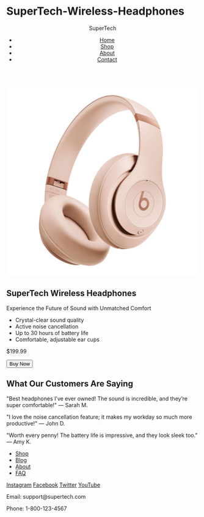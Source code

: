# SuperTech-Wireless-Headphones
<!DOCTYPE html>
<html lang="en">
<head>
  <meta charset="UTF-8">
  <meta name="viewport" content="width=device-width, initial-scale=1.0">
  <title>SuperTech Wireless Headphones</title>
  <link rel="stylesheet" href="task1.css">
</head>
<body>

  <header class="header">
    <div class="logo">SuperTech</div>
    <nav>
      <ul>
        <li><a href="#">Home</a></li>
        <li><a href="#">Shop</a></li>
        <li><a href="#">About</a></li>
        <li><a href="#">Contact</a></li>
      </ul>
    </nav>
  </header>

  <section class="product-section">
    <div class="product-left">
      <img src="headset.jpg" alt="SuperTech Wireless Headphones" class="product-image">
    </div>
    <div class="product-right">
      <h1>SuperTech Wireless Headphones</h1>
      <p class="subtitle">Experience the Future of Sound with Unmatched Comfort</p>
      <ul class="features">
        <li>Crystal-clear sound quality</li>
        <li>Active noise cancellation</li>
        <li>Up to 30 hours of battery life</li>
        <li>Comfortable, adjustable ear cups</li>
      </ul>
      <p class="price">$199.99</p>
      <button class="cta-button">Buy Now</button>
    </div>
  </section>

  <section class="testimonials">
    <h2>What Our Customers Are Saying</h2>
    <p>"Best headphones I’ve ever owned! The sound is incredible, and they’re super comfortable!" — Sarah M.</p>
    <p>"I love the noise cancellation feature; it makes my workday so much more productive!" — John D.</p>
    <p>"Worth every penny! The battery life is impressive, and they look sleek too." — Amy K.</p>
  </section>

  <footer class="footer">
    <div class="footer-left">
      <ul>
        <li><a href="#">Shop</a></li>
        <li><a href="#">Blog</a></li>
        <li><a href="#">About</a></li>
        <li><a href="#">FAQ</a></li>
      </ul>
    </div>
    <div class="footer-middle">
      <a href="#">Instagram</a>
      <a href="#">Facebook</a>
      <a href="#">Twitter</a>
      <a href="#">YouTube</a>
    </div>
    <div class="footer-right">
      <p>Email: support@supertech.com</p>
      <p>Phone: 1-800-123-4567</p>
    </div>
  </footer>

</body>
</html>
